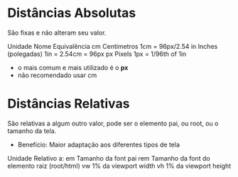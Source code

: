 # Distâncias Absolutas <length>

São fixas e não alteram seu valor.

Unidade            Nome                     Equivalência
cm                 Centímetros              1cm = 96px/2.54
in                 Inches (polegadas)       1in = 2.54cm = 96px
px                 Pixels                   1px = 1/96th of 1in

* o mais comum e mais utilizado é o **px**
* não recomendado usar cm


# Distâncias Relativas

São relativas a algum outro valor, pode ser o elemento pai, ou root, ou o tamanho da tela.

* Benefício: Maior adaptação aos diferentes tipos de tela

Unidade         Relativo a:
em              Tamanho da font pai
rem             Tamanho da font do elemento raiz (root/html)
vw              1% da viewport width
vh              1% da viewport height